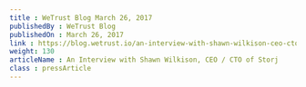 ```yaml
---
title : WeTrust Blog March 26, 2017
publishedBy : WeTrust Blog
publishedOn : March 26, 2017
link : https://blog.wetrust.io/an-interview-with-shawn-wilkison-ceo-cto-of-storj-e7dbab8fb7f5
weight: 130
articleName : An Interview with Shawn Wilkison, CEO / CTO of Storj
class : pressArticle
---
```

